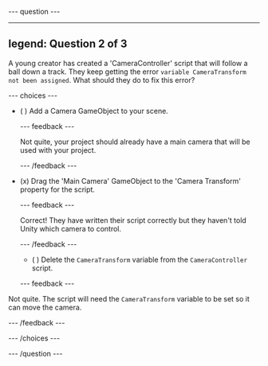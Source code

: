 
--- question ---

---
legend: Question 2 of 3
---

A young creator has created a 'CameraController' script that will follow a ball down a track. They keep getting the error `variable CameraTransform not been assigned`. What should they do to fix this error?

--- choices ---

- ( ) Add a Camera GameObject to your scene. 

  --- feedback ---

   Not quite, your project should already have a main camera that will be used with your project. 

  --- /feedback ---

- (x) Drag the 'Main Camera' GameObject to the 'Camera Transform' property for the script.  

  --- feedback ---

  Correct! They have written their script correctly but they haven't told Unity which camera to control. 

  --- /feedback ---

  - ( ) Delete the `CameraTransform` variable from the `CameraController` script.

  --- feedback ---

 Not quite. The script will need the `CameraTransform` variable to be set so it can move the camera. 

  --- /feedback ---

--- /choices ---

--- /question ---
